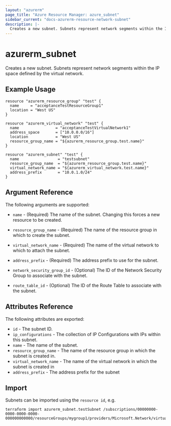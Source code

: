 ```yaml
---
layout: "azurerm"
page_title: "Azure Resource Manager: azure_subnet"
sidebar_current: "docs-azurerm-resource-network-subnet"
description: |-
  Creates a new subnet. Subnets represent network segments within the IP space defined by the virtual network.
---
```


# azurerm\_subnet

Creates a new subnet. Subnets represent network segments within the IP space defined by the virtual network.

## Example Usage

```hcl
resource "azurerm_resource_group" "test" {
  name     = "acceptanceTestResourceGroup1"
  location = "West US"
}

resource "azurerm_virtual_network" "test" {
  name                = "acceptanceTestVirtualNetwork1"
  address_space       = ["10.0.0.0/16"]
  location            = "West US"
  resource_group_name = "${azurerm_resource_group.test.name}"
}

resource "azurerm_subnet" "test" {
  name                 = "testsubnet"
  resource_group_name  = "${azurerm_resource_group.test.name}"
  virtual_network_name = "${azurerm_virtual_network.test.name}"
  address_prefix       = "10.0.1.0/24"
}
```

## Argument Reference

The following arguments are supported:

* `name` - (Required) The name of the subnet. Changing this forces a
    new resource to be created.

* `resource_group_name` - (Required) The name of the resource group in which to
    create the subnet.

* `virtual_network_name` - (Required) The name of the virtual network to which to attach the subnet.

* `address_prefix` - (Required) The address prefix to use for the subnet.

* `network_security_group_id` - (Optional) The ID of the Network Security Group to associate with
    the subnet.

* `route_table_id` - (Optional) The ID of the Route Table to associate with
    the subnet.

## Attributes Reference

The following attributes are exported:

* `id` - The subnet ID.
* `ip_configurations` - The collection of IP Configurations with IPs within this subnet.
* `name` - The name of the subnet.
* `resource_group_name` - The name of the resource group in which the subnet is created in.
* `virtual_network_name` - The name of the virtual network in which the subnet is created in
* `address_prefix` - The address prefix for the subnet

## Import

Subnets can be imported using the `resource id`, e.g.

```
terraform import azurerm_subnet.testSubnet /subscriptions/00000000-0000-0000-0000-000000000000/resourceGroups/mygroup1/providers/Microsoft.Network/virtualNetworks/myvnet1/subnets/mysubnet1
```
